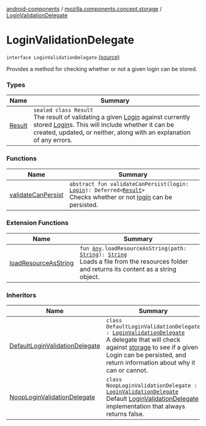 [android-components](../../index.md) / [mozilla.components.concept.storage](../index.md) / [LoginValidationDelegate](./index.md)

# LoginValidationDelegate

`interface LoginValidationDelegate` [(source)](https://github.com/mozilla-mobile/android-components/blob/master/components/concept/storage/src/main/java/mozilla/components/concept/storage/LoginsStorage.kt#L52)

Provides a method for checking whether or not a given login can be stored.

### Types

| Name | Summary |
|---|---|
| [Result](-result/index.md) | `sealed class Result`<br>The result of validating a given [Login](../-login/index.md) against currently stored [Login](../-login/index.md)s.  This will include whether it can be created, updated, or neither, along with an explanation of any errors. |

### Functions

| Name | Summary |
|---|---|
| [validateCanPersist](validate-can-persist.md) | `abstract fun validateCanPersist(login: `[`Login`](../-login/index.md)`): Deferred<`[`Result`](-result/index.md)`>`<br>Checks whether or not [login](validate-can-persist.md#mozilla.components.concept.storage.LoginValidationDelegate$validateCanPersist(mozilla.components.concept.storage.Login)/login) can be persisted. |

### Extension Functions

| Name | Summary |
|---|---|
| [loadResourceAsString](../../mozilla.components.support.test.file/kotlin.-any/load-resource-as-string.md) | `fun `[`Any`](https://kotlinlang.org/api/latest/jvm/stdlib/kotlin/-any/index.html)`.loadResourceAsString(path: `[`String`](https://kotlinlang.org/api/latest/jvm/stdlib/kotlin/-string/index.html)`): `[`String`](https://kotlinlang.org/api/latest/jvm/stdlib/kotlin/-string/index.html)<br>Loads a file from the resources folder and returns its content as a string object. |

### Inheritors

| Name | Summary |
|---|---|
| [DefaultLoginValidationDelegate](../../mozilla.components.service.sync.logins/-default-login-validation-delegate/index.md) | `class DefaultLoginValidationDelegate : `[`LoginValidationDelegate`](./index.md)<br>A delegate that will check against [storage](#) to see if a given Login can be persisted, and return information about why it can or cannot. |
| [NoopLoginValidationDelegate](../-noop-login-validation-delegate/index.md) | `class NoopLoginValidationDelegate : `[`LoginValidationDelegate`](./index.md)<br>Default [LoginValidationDelegate](./index.md) implementation that always returns false. |

